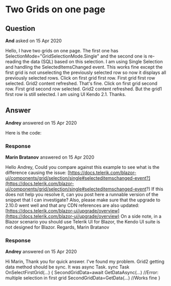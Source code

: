 # Two Grids on one page

## Question

**And** asked on 15 Apr 2020

Hello, I have two grids on one page. The first one has SelectionMode="GridSelectionMode.Single" and the second one is re-reading the data (SQL) based on this selection. I am using Single Selection and handling the SelectedItemsChanged event. This works fine except the first grid is not unselecting the previously selected row so now it displays all previously selected rows. Click on first grid first row. First grid first row selected. Grid2 content refreshed. That's fine. Click on first grid second row. First grid second row selected. Grid2 content refreshed. But the grid1 first row is still selected. I am using UI Kendo 2.1. Thanks.

## Answer

**Andrey** answered on 15 Apr 2020

Here is the code: <div class="col-md-4"> <TelerikGrid Data="@Insurers" Height="400px" Sortable="true" FilterMode="GridFilterMode.FilterRow" SelectionMode="GridSelectionMode.Single" SelectedItemsChanged="@((IEnumerable<InsurerVM> insurerVMList)=> OnSelectInsurerAsync(insurerVMList))" Resizable="true" Reorderable="true" ScrollMode="@GridScrollMode.Virtual" Pageable="false" RowHeight="40"> <GridColumns> <GridColumn Field="@(nameof(InsurerVM.Name))" Title="Insurance Company" Width="200px" /> <GridColumn Field="@(nameof(InsurerVM.Counter))" Title="Counter" Filterable="false" Width="70px" /> <GridColumn Field="@(nameof(InsurerVM.Selected))" Title="Selected" Filterable="false" Width="75px" /> </GridColumns> </TelerikGrid> </div> <div class="col-md-4"> <TelerikGrid Data="@SubAccounts" Height="400px" Sortable="true" FilterMode="GridFilterMode.FilterRow" SelectionMode="GridSelectionMode.Single" Resizable="true" Reorderable="true" ScrollMode="@GridScrollMode.Virtual" Pageable="false" RowHeight="40"> <GridColumns> <GridColumn Field="@(nameof(SubAccountVM.Name))" Title="Product" Width="200px" /> <GridColumn Field="@(nameof(SubAccountVM.Counter))" Title="Counter" Filterable="false" Width="70px" /> <GridColumn Field="@(nameof(SubAccountVM.Selected))" Title="Selected" Filterable="false" Width="75px" /> </GridColumns> </TelerikGrid> </div>

### Response

**Marin Bratanov** answered on 15 Apr 2020

Hello Andrey, Could you compare against this example to see what is the difference causing the issue: [https://docs.telerik.com/blazor-ui/components/grid/selection/single#selecteditemschanged-event?](https://docs.telerik.com/blazor-ui/components/grid/selection/single#selecteditemschanged-event?) If this does not help you resolve it, can you post here a runnable version of the snippet that I can investigate? Also, please make sure that the upgrade to 2.10.0 went well and that any CDN references are also updated: [https://docs.telerik.com/blazor-ui/upgrade/overview](https://docs.telerik.com/blazor-ui/upgrade/overview) On a side note, in a Blazor scenario you should use Telerik UI for Blazor, the Kendo UI suite is not designed for Blazor. Regards, Marin Bratanov

### Response

**Andrey** answered on 15 Apr 2020

Hi Marin, Thank you for quick answer. I've found my problem. Grid2 getting data method should be sync. It was async Task. sync Task OnSelectFirstGrid(...) { SecondGridData=await GetDataAsync(...) //Error: multiple selection in first grid SecondGridData=GetData(...) //Works fine }
